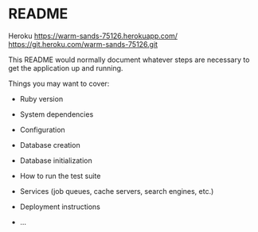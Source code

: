 # README

Heroku
https://warm-sands-75126.herokuapp.com/
https://git.heroku.com/warm-sands-75126.git

This README would normally document whatever steps are necessary to get the
application up and running.

Things you may want to cover:

* Ruby version

* System dependencies

* Configuration

* Database creation

* Database initialization

* How to run the test suite

* Services (job queues, cache servers, search engines, etc.)

* Deployment instructions

* ...
